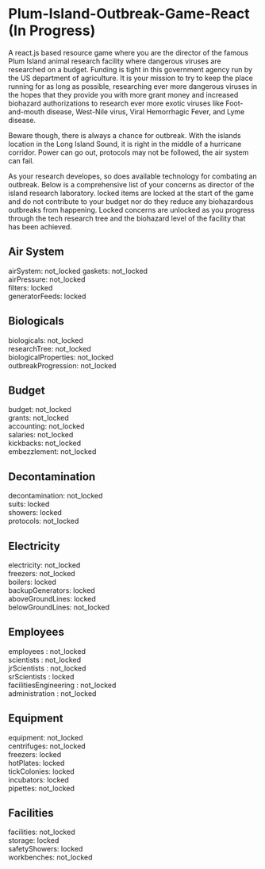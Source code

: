# Plum-Island-Outbreak-Game-React (In Progress)

A react.js based resource game where you are the director of the famous Plum Island animal research facility where
dangerous viruses are researched on a budget. Funding is tight in this government agency run by the US department of agriculture.
It is your mission to try to keep the place running for as long as possible, researching ever more dangerous viruses in the hopes
that they provide you with more grant money and increased biohazard authorizations to research ever more exotic viruses like Foot-and-mouth
disease, West-Nile virus, Viral Hemorrhagic Fever, and Lyme disease.

Beware though, there is always a chance for outbreak. With the islands location in the Long Island Sound, it is right in the middle 
of a hurricane corridor. Power can go out, protocols may not be followed, the air system can fail.

As your research developes, so does available technology for combating an outbreak. Below is a comprehensive list of your concerns as
director of the island research laboratory. locked items are locked at the start of the game and do not contribute to your budget
nor do they reduce any biohazardous outbreaks from happening. Locked concerns are unlocked as you progress through the tech research
tree and the biohazard level of the facility that has been achieved.

## Air System
airSystem: not_locked
gaskets: not_locked\
airPressure: not_locked\
filters: locked\
generatorFeeds: locked

## Biologicals
biologicals: not_locked\
researchTree: not_locked\
biologicalProperties: not_locked\
outbreakProgression: not_locked

## Budget
budget: not_locked\
grants: not_locked\
accounting: not_locked\
salaries: not_locked\
kickbacks: not_locked\
embezzlement: not_locked

## Decontamination
decontamination: not_locked\
suits: locked\
showers: locked\
protocols: not_locked

## Electricity
electricity: not_locked\
freezers: not_locked\
boilers: locked\
backupGenerators: locked\
aboveGroundLines: locked\
belowGroundLines: not_locked

## Employees
employees : not_locked\
scientists : not_locked\
jrScientists : not_locked\
srScientists : locked\
facilitiesEngineering : not_locked\
administration : not_locked

## Equipment
equipment: not_locked\
centrifuges: not_locked\
freezers: locked\
hotPlates: locked\
tickColonies: locked\
incubators: locked\
pipettes: not_locked

## Facilities
facilities: not_locked\
storage: locked\
safetyShowers: locked\
workbenches: not_locked
